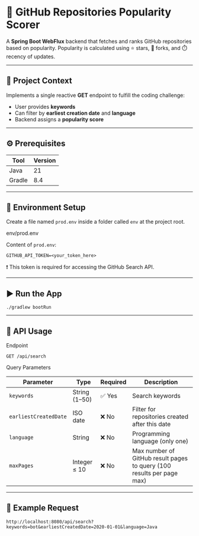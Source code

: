 # 🚀 GitHub Repositories Popularity Scorer

A **Spring Boot WebFlux** backend that fetches and ranks GitHub repositories based on popularity. Popularity is calculated using ⭐ stars, 🍴 forks, and ⏱️ recency of updates.

---

## 📘 Project Context

Implements a single reactive **GET** endpoint to fulfill the coding challenge:

- User provides **keywords**
- Can filter by **earliest creation date** and **language**
- Backend assigns a **popularity score**

---

## ⚙️ Prerequisites

| Tool   | Version |
|--------|---------|
| Java   | 21      |
| Gradle | 8.4     |



---

## 🔐 Environment Setup

Create a file named `prod.env` inside a folder called `env` at the project root.

env/prod.env

Content of `prod.env`:

```env
GITHUB_API_TOKEN=<your_token_here>
```

❗ This token is required for accessing the GitHub Search API.

---

## ▶️ Run the App
```
./gradlew bootRun
```

---

## 🔎 API Usage
Endpoint
```
GET /api/search
```
Query Parameters

| Parameter            | Type          | Required | Description                                                           |
|----------------------|---------------|----------|-----------------------------------------------------------------------|
| `keywords`           | String (1–50) | ✅ Yes   | Search keywords                                                       |
| `earliestCreatedDate`| ISO date      | ❌ No    | Filter for repositories created after this date                       |
| `language`           | String        | ❌ No    | Programming language (only one)                                       |
| `maxPages`           | Integer ≤ 10  | ❌ No    | Max number of GitHub result pages to query (100 results per page max) |

---

## 🧪 Example Request

```
http://localhost:8080/api/search?keywords=bot&earliestCreatedDate=2020-01-01&language=Java
```



